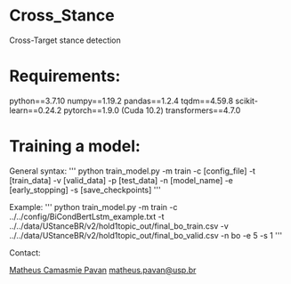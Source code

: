 # Cross_Stance
Cross-Target stance detection 

# Requirements:

python==3.7.10
numpy==1.19.2
pandas==1.2.4
tqdm==4.59.8
scikit-learn==0.24.2
pytorch==1.9.0 (Cuda 10.2)
transformers==4.7.0

# Training a model:

General syntax:
'''
python train_model.py -m train -c [config_file] -t [train_data] -v [valid_data] -p [test_data] -n [model_name] -e [early_stopping] -s [save_checkpoints]
'''

Example:
'''
python train_model.py -m train -c ../../config/BiCondBertLstm_example.txt -t ../../data/UStanceBR/v2/hold1topic_out/final_bo_train.csv -v ../../data/UStanceBR/v2/hold1topic_out/final_bo_valid.csv -n bo -e 5 -s 1
'''

Contact:

[Matheus Camasmie Pavan](linkedin.com/in/matheus-camasmie-pavan)
[matheus.pavan@usp.br](matheus.pavan@usp.br)